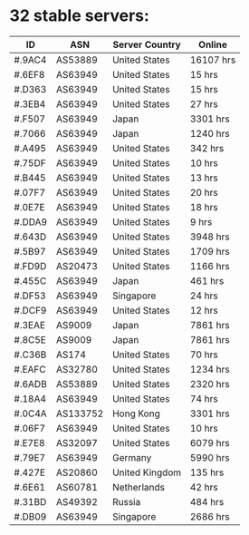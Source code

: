 # 32 stable servers:

| ID | ASN | Server Country | Online |
| ------ | ------ | ------ | ------ |
| #.9AC4 | AS53889 | United States | 16107 hrs |
| #.6EF8 | AS63949 | United States | 15 hrs |
| #.D363 | AS63949 | United States | 15 hrs |
| #.3EB4 | AS63949 | United States | 27 hrs |
| #.F507 | AS63949 | Japan | 3301 hrs |
| #.7066 | AS63949 | Japan | 1240 hrs |
| #.A495 | AS63949 | United States | 342 hrs |
| #.75DF | AS63949 | United States | 10 hrs |
| #.B445 | AS63949 | United States | 13 hrs |
| #.07F7 | AS63949 | United States | 20 hrs |
| #.0E7E | AS63949 | United States | 18 hrs |
| #.DDA9 | AS63949 | United States | 9 hrs |
| #.643D | AS63949 | United States | 3948 hrs |
| #.5B97 | AS63949 | United States | 1709 hrs |
| #.FD9D | AS20473 | United States | 1166 hrs |
| #.455C | AS63949 | Japan | 461 hrs |
| #.DF53 | AS63949 | Singapore | 24 hrs |
| #.DCF9 | AS63949 | United States | 12 hrs |
| #.3EAE | AS9009 | Japan | 7861 hrs |
| #.8C5E | AS9009 | Japan | 7861 hrs |
| #.C36B | AS174 | United States | 70 hrs |
| #.EAFC | AS32780 | United States | 1234 hrs |
| #.6ADB | AS53889 | United States | 2320 hrs |
| #.18A4 | AS63949 | United States | 74 hrs |
| #.0C4A | AS133752 | Hong Kong | 3301 hrs |
| #.06F7 | AS63949 | United States | 10 hrs |
| #.E7E8 | AS32097 | United States | 6079 hrs |
| #.79E7 | AS63949 | Germany | 5990 hrs |
| #.427E | AS20860 | United Kingdom | 135 hrs |
| #.6E61 | AS60781 | Netherlands | 42 hrs |
| #.31BD | AS49392 | Russia | 484 hrs |
| #.DB09 | AS63949 | Singapore | 2686 hrs |

